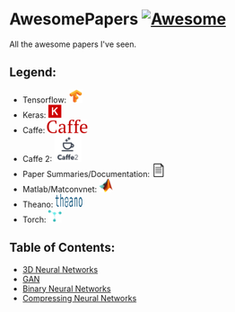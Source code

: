 # AwesomePapers [![Awesome](https://cdn.rawgit.com/sindresorhus/awesome/d7305f38d29fed78fa85652e3a63e154dd8e8829/media/badge.svg)](https://github.com/sindresorhus/awesome)

All the awesome papers I've seen.

## Legend:
- Tensorflow: [<img src="README/images/logo/tf.jpg" width="24" height="24" />]()
- Keras: [<img src="README/images/logo/Keras_Logo.jpg" width="24" height="24" />]()
- Caffe: [<img src="README/images/logo/caffe-logo.png" width="72" height="24" />]()
- Caffe 2: [<img src="README/images/logo/caffe2-logo.png" width="48" height="48" />]()
- Paper Summaries/Documentation: [<img src="README/images/logo/document.png" width="24" height="24" />]()
- Matlab/Matconvnet: [<img src="README/images/logo/matlab-Logo.png" width="24" height="24" />]()
- Theano: [<img src="README/images/logo/theano.svg" width="48" height="24" />]()
- Torch: [<img src="README/images/logo/torch.png" width="24" height="24" />]()

## Table of Contents:
- [3D Neural Networks](MDFiles/3DCNN.md) 
- [GAN](MDFiles/GAN.md)
- [Binary Neural Networks](MDFiles/BNN.md)
- [Compressing Neural Networks](MDFiles/CompressingNN.md)
